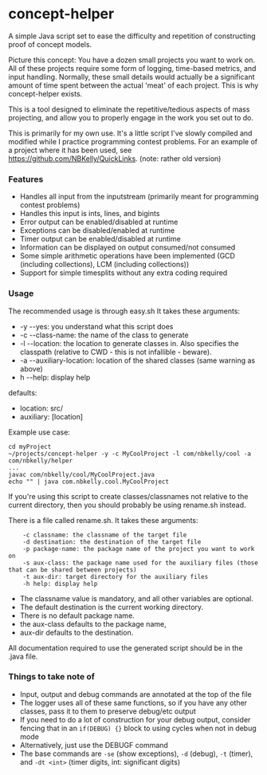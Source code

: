 # concept-helper
A simple Java script set to ease the difficulty and repetition of constructing proof of concept models. 

Picture this concept: You have a dozen small projects you want to work on. All of these projects require some form of logging, time-based metrics, and input handling. Normally, these small details would actually be a significant amount of time spent between the actual 'meat' of each project. This is why concept-helper exists.

This is a tool designed to eliminate the repetitive/tedious aspects of mass projecting, and allow you to properly engage in the work you set out to do.

This is primarily for my own use. It's a little script I've slowly compiled and modified while I practice programming contest problems. For an example of a project where it has been used, see https://github.com/NBKelly/QuickLinks. (note: rather old version)

### Features
* Handles all input from the inputstream (primarily meant for programming contest problems)
* Handles this input is ints, lines, and bigints
* Error output can be enabled/disabled at runtime
* Exceptions can be disabled/enabled at runtime
* Timer output can be enabled/disabled at runtime
* Information can be displayed on output consumed/not consumed
* Some simple arithmetic operations have been implemented (GCD (including collections), LCM (including collections))
* Support for simple timesplits without any extra coding required

### Usage
The recommended usage is through easy.sh
It takes these arguments:

* -y --yes: you understand what this script does
* -c --class-name: the name of the class to generate
* -l --location: the location to generate classes in. Also specifies the classpath (relative to CWD - this is not infallible - beware).
* -a --auxiliary-location: location of the shared classes (same warning as above)
* h --help: display help

defaults:
* location:  src/
* auxiliary: [location]

Example use case:
```
cd myProject
~/projects/concept-helper -y -c MyCoolProject -l com/nbkelly/cool -a com/nbkelly/helper
...
javac com/nbkelly/cool/MyCoolProject.java
echo "" | java com.nbkelly.cool.MyCoolProject
```

If you're using this script to create classes/classnames not relative to the current directory, then you should probably be using rename.sh instead.

There is a file called rename.sh. It takes these arguments:

```text
    -c classname: the classname of the target file
    -d destination: the destination of the target file
    -p package-name: the package name of the project you want to work on
    -s aux-class: the package name used for the auxiliary files (those that can be shared between projects)
    -t aux-dir: target directory for the auxiliary files
    -h help: display help
```

* The classname value is mandatory, and all other variables are optional.
* The default destination is the current working directory.
* There is no default package name.
* the aux-class defaults to the package name, 
* aux-dir defaults to the destination.

All documentation required to use the generated script should be in the <classname>.java file.

### Things to take note of

* Input, output and debug commands are annotated at the top of the file
* The logger uses all of these same functions, so if you have any other classes, pass it to them to preserve debug/etc output
* If you need to do a lot of construction for your debug output, consider fencing that in an `if(DEBUG) {}` block to using cycles when not in debug mode
* Alternatively, just use the DEBUGF command
* The base commands are `-se` (show exceptions), `-d` (debug), `-t` (timer), and `-dt <int>` (timer digits, int: significant digits)
